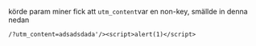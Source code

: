 
körde param miner fick att `utm_content`var en non-key, smällde in denna nedan 

`/?utm_content=adsadsdada'/><script>alert(1)</script>`
